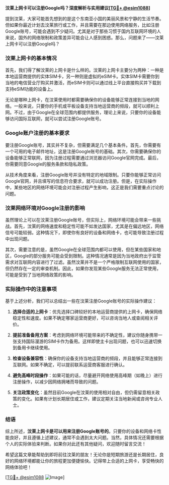 **汶莱上网卡可以注册Google吗？深度解析与实用建议[[TG💪+ @esim1088](https://t.me/s/esim1088)]**

提到汶莱，大家可能首先想到的是这个东南亚小国的美丽风景和宁静的生活节奏。但如果你最近计划去汶莱旅行或工作，并且需要在那边使用网络服务，比如注册Google账号，可能会遇到不少疑问。尤其是对于那些习惯于国内互联网环境的人来说，国外的网络限制和政策差异可能会让人感到困惑。那么，问题来了——汶莱上网卡可以注册Google吗？

### 汶莱上网卡的基本情况

首先，我们得了解汶莱的上网卡是什么样的。汶莱的上网卡主要分为两种：一种是本地运营商提供的实体SIM卡，另一种则是虚拟的eSIM卡。实体SIM卡需要你到当地的电信营业厅购买并激活，而eSIM卡则可以通过线上平台直接购买并下载到支持eSIM功能的设备上。

无论是哪种上网卡，在汶莱使用时都需要确保你的设备能够正常连接到当地的网络。一般来说，只要你的手机或平板设备支持当地运营商的频段，就可以顺利上网。不过，由于Google在全球范围内都提供服务，理论上来说，只要你的设备能够访问国际互联网，就可以尝试注册Google账号。

### Google账户注册的基本要求

要注册Google账号，其实并不复杂，但需要满足几个基本条件。首先，你需要有一个可用的电子邮件地址，这是注册Google账号的基础。其次，你需要确保你的设备能够正常联网，因为注册过程需要通过浏览器访问Google官网完成。最后，你需要同意Google的服务条款和隐私政策。

从技术角度来看，注册Google账号并没有特定的地域限制。只要你能够正常访问Google官网，并且填写的信息符合要求，就可以成功注册。但是，在实际操作中，某些地区的网络环境可能会对注册过程产生影响，这正是我们需要重点讨论的问题。

### 汶莱网络环境对Google注册的影响

虽然理论上可以在汶莱注册Google账号，但实际上，网络环境可能会带来一些挑战。首先，汶莱的网络速度和稳定性可能不如发达国家，尤其是在偏远地区，网络信号可能较弱。这种情况下，即使你有良好的设备和网络卡，也可能导致注册过程中出现问题。

其次，需要注意的是，虽然Google在全球范围内都可以使用，但在某些国家和地区，Google的部分服务可能会受到限制。这种情况通常是因为当地政府出于监管需求对互联网内容进行了过滤。虽然汶莱并不是一个严格限制互联网使用的国家，但仍然存在一定的审查机制。因此，如果你发现某些Google服务无法正常使用，可能是受到了当地网络政策的影响。

### 实际操作中的注意事项

基于上述分析，我们可以总结出一些在汶莱注册Google账号的实际操作建议：

1. **选择合适的上网卡**：优先选择口碑较好的本地运营商提供的上网卡，确保网络稳定性和速度。如果不确定哪家运营商更好，可以咨询当地人或查阅相关评价。

2. **提前准备备用方案**：考虑到网络环境可能带来的不确定性，建议你随身携带一张支持国际漫游的SIM卡作为备用。这样即使主卡出现问题，也可以迅速切换到备用卡继续使用。

3. **检查设备兼容性**：确保你的设备支持当地运营商的频段，并且能够正常连接到互联网。如果不确定，可以提前联系运营商客服进行确认。

4. **避免高峰时段操作**：如果可能的话，尽量避开网络使用高峰期（如晚上）进行注册操作，以减少因网络拥堵而导致的问题。

5. **关注政策变化**：虽然目前Google在汶莱的使用相对自由，但仍需留意相关政策的变化。如果有计划长期居住或工作，建议定期关注当地新闻或咨询专业人士。

### 结语

综上所述，**汶莱上网卡是可以用来注册Google账号的**。只要你的设备和网络卡性能良好，并且遵循上述建议，通常不会遇到太大问题。当然，具体情况还需要根据个人的实际体验来判断。如果你对此还有其他疑问，欢迎随时留言交流！

希望这篇文章能帮助到即将前往汶莱的朋友！无论你是短期旅游还是长期居住，良好的网络环境都能让你的旅程更加便捷愉快。记得带上合适的上网卡，享受畅快的网络体验吧！

[[TG💪+ @esim1088](https://t.me/s/esim1088) ![Image](https://i.postimg.cc/4NQfJmqS/Snipaste-2025-05-13-00-14-12.png)]